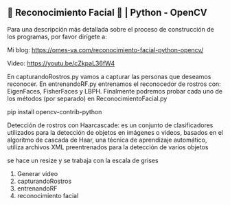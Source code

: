 ## 👩 Reconocimiento Facial 👨 | Python - OpenCV

Para una descripción más detallada sobre el proceso de construcción de los programas, por favor dirígete a:

Mi blog: https://omes-va.com/reconocimiento-facial-python-opencv/

Video: https://youtu.be/cZkpaL36fW4

En capturandoRostros.py vamos a capturar las personas que deseamos reconocer. En entrenandoRF.py entrenamos el reconocedor de rostros con:
EigenFaces, FisherFaces y LBPH. Finalmente podremos probar cada uno de los métodos (por separado) en ReconocimientoFacial.py

pip install opencv-contrib-python

Detección de rostros con Haarcascade:
es un conjunto de clasificadores utilizados para la detección de objetos en imágenes o videos, basados en el algoritmo de cascada de Haar, una técnica de aprendizaje automático, utiliza archivos XML preentrenados para la detección de varios objetos

se hace un resize y se trabaja con la escala de grises


1. Generar video
2. capturandoRostros
3. entrenandoRF
4. reconocimiento facial